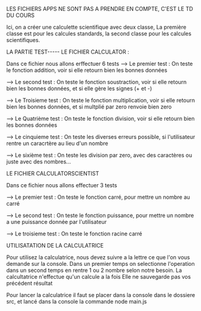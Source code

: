 LES FICHIERS APPS NE SONT PAS A PRENDRE EN COMPTE, C'EST LE TD DU COURS

Ici, on a créer une calculette scientifique avec deux classe,
La première classe est pour les calcules standards, la second classe pour les calcules scientifiques.

LA PARTIE TEST-----
LE FICHIER CALCULATOR :

Dans ce fichier nous allons erffectuer 6 tests 
--> Le premier test : On teste le fonction addition, voir si elle retourn bien les bonnes données

--> Le second test : On teste le fonction soustraction, voir si elle retourn bien les bonnes données, et si elle gère les signes (+ et -)

--> Le Troisieme test : On teste le fonction multiplication, voir si elle retourn bien les bonnes données, et si multplié par zero renvoie bien zero

--> Le Quatrième test : On teste le fonction division, voir si elle retourn bien les bonnes données

--> Le cinquieme test : On teste les diverses erreurs possible, si l'utilisateur rentre un caracrtère au lieu d'un nombre

--> Le sixième test : On teste les division par zero, avec des caractères ou juste avec des nombres...


LE FICHIER CALCULATORSCIENTIST

Dans ce fichier nous allons effectuer 3 tests

--> Le premier test : On teste le fonction carré, pour mettre un nombre au carré

--> Le second test : On teste le fonction puissance, pour mettre un nombre a une puissance donnée par l'utilisateur

--> Le troisieme test : On teste le fonction racine carré



UTILISATATION DE LA CALCULATRICE

Pour utilisez la calculatrice, nous devez suivre a la lettre ce que l'on vous demande sur la console.
Dans un premier temps on selectionne l'operation
dans un second temps en rentre 1 ou 2 nombre selon notre besoin.
La calcultatrice n'effectue qu'un calcule a la fois
Elle ne sauvegarde pas vos précédent résultat

Pour lancer la calculatrice il faut se placer dans la console dans le dossiere src, et lancé dans la console la commande node main.js